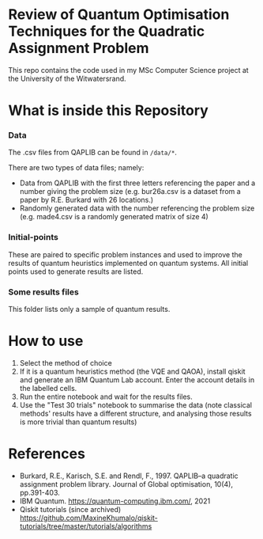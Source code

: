 # Review of Quantum Optimisation Techniques for the Quadratic Assignment Problem

This repo contains the code used in my MSc Computer Science project at the University of the Witwatersrand.

# What is inside this Repository
### Data

The .csv files from QAPLIB can be found in `/data/*`.

There are two types of data files; namely:

* Data from QAPLIB with the first three letters referencing the paper and a number giving the problem size (e.g. bur26a.csv is a dataset from a paper by R.E. Burkard with 26 locations.)
* Randomly generated data with the number referencing the problem size (e.g. made4.csv is a randomly generated matrix of size 4)

### Initial-points

These are paired to specific problem instances and used to improve the results of quantum heuristics implemented on quantum systems. All initial points used to generate results are listed.

### Some results files

This folder lists only a sample of quantum results. 

# How to use

1. Select the method of choice
2. If it is a quantum heuristics method (the VQE and QAOA), install qiskit and generate an IBM Quantum Lab account. Enter the account details in the labelled cells.
3. Run the entire notebook and wait for the results files.
4. Use the "Test 30 trials" notebook to summarise the data (note classical methods' results have a different structure, and analysing those results is more trivial than quantum results)


# References

- Burkard, R.E., Karisch, S.E. and Rendl, F., 1997. QAPLIB–a quadratic assignment problem library. Journal of Global optimisation, 10(4), pp.391-403.
- IBM Quantum. https://quantum-computing.ibm.com/, 2021
- Qiskit tutorials (since archived) https://github.com/MaxineKhumalo/qiskit-tutorials/tree/master/tutorials/algorithms

